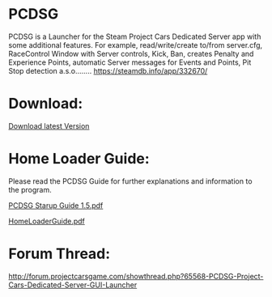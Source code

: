# PCDSG
PCDSG is a Launcher for the Steam Project Cars Dedicated Server app with some additional features. For example, read/write/create to/from server.cfg, RaceControl Window with Server controls, Kick, Ban, creates Penalty and Experience Points, automatic Server messages for Events and Points, Pit Stop detection a.s.o........ https://steamdb.info/app/332670/

# Download:
[Download latest Version](https://github.com/CogentHub/PCDSG/releases)

# Home Loader Guide:
Please read the PCDSG Guide for further explanations and information to the program.

[PCDSG Starup Guide 1.5.pdf](https://github.com/CogentHub/PCDSG/blob/master/PCDSG_1.5.pdf)

[HomeLoaderGuide.pdf](https://github.com/CogentHub/PCDSG/blob/master/PCDSG%20StartUp%20Guide.pdf)

# Forum Thread:
http://forum.projectcarsgame.com/showthread.php?65568-PCDSG-Project-Cars-Dedicated-Server-GUI-Launcher

